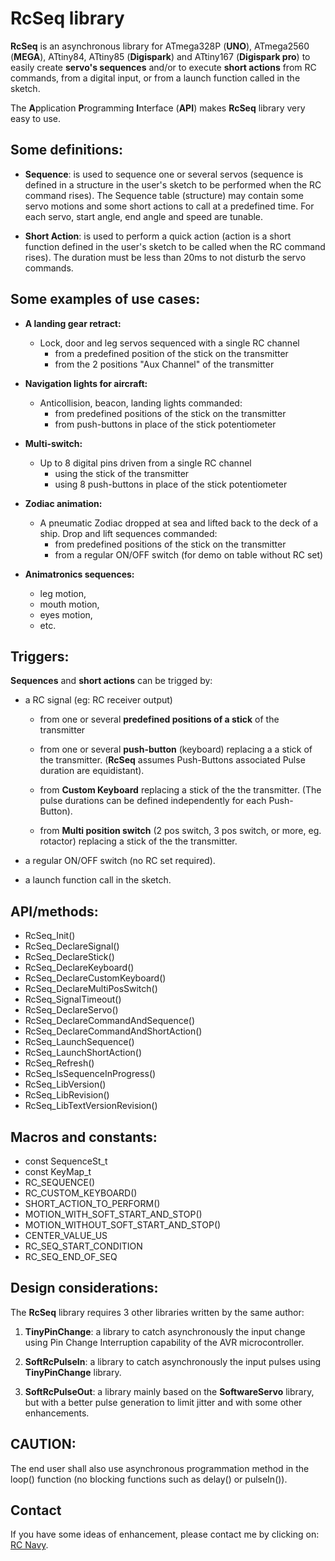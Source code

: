 RcSeq library
=============

**RcSeq** is an asynchronous library for ATmega328P (**UNO**), ATmega2560 (**MEGA**), ATtiny84, ATtiny85 (**Digispark**) and ATtiny167 (**Digispark pro**) to easily create **servo's sequences** and/or to execute **short actions** from RC commands, from a digital input, or from a launch function called in the sketch.

The **A**pplication **P**rogramming **I**nterface (**API**) makes **RcSeq** library very easy to use.

Some definitions:
----------------
	
* **Sequence**: is used to sequence one or several servos (sequence is defined in a structure in the user's sketch to be performed when the RC command rises). The Sequence table (structure) may contain some servo motions and some short actions to call at a predefined time. For each servo, start angle, end angle and speed are tunable.

* **Short Action**:   is used to perform a quick action (action is a short function defined in the user's sketch to be called when the RC command rises). The duration must be less than 20ms to not disturb the servo commands.

Some examples of use cases:
--------------------------
* **A landing gear retract:**
	* Lock, door and leg servos sequenced with a single RC channel
		* from a predefined position of the stick on the transmitter
		* from the 2 positions "Aux Channel" of the transmitter

* **Navigation lights for aircraft:**
	* Anticollision, beacon, landing lights commanded:
		* from predefined positions of the stick on the transmitter
		* from push-buttons in place of the stick potentiometer
		

* **Multi-switch:**
	* Up to 8 digital pins driven from a single RC channel
		* using the stick of the transmitter
		* using 8 push-buttons in place of the stick potentiometer

* **Zodiac animation:**
	* A pneumatic Zodiac dropped at sea and lifted back to the deck of a ship. Drop and lift sequences commanded:
		* from predefined positions of the stick on the transmitter
		* from a regular ON/OFF switch (for demo on table without RC set)

* **Animatronics sequences:**

	* leg motion,
	* mouth motion,
	* eyes motion, 
	* etc.

Triggers:
--------

**Sequences** and **short actions** can be trigged by:

* a RC signal (eg: RC receiver output)

	* from one or several **predefined positions of a stick** of the transmitter

	* from one or several **push-button** (keyboard) replacing a a stick of the transmitter. (**RcSeq** assumes Push-Buttons associated Pulse duration are equidistant).

	* from **Custom Keyboard** replacing a stick of the the transmitter. (The pulse durations can be defined independently for each Push-Button).

	* from **Multi position switch** (2 pos switch, 3 pos switch, or more, eg. rotactor) replacing a stick of the the transmitter.

* a regular ON/OFF switch (no RC set required).

* a launch function call in the sketch.

API/methods:
-----------
* RcSeq_Init()
* RcSeq_DeclareSignal()
* RcSeq_DeclareStick()
* RcSeq_DeclareKeyboard()
* RcSeq_DeclareCustomKeyboard()
* RcSeq_DeclareMultiPosSwitch()
* RcSeq_SignalTimeout()
* RcSeq_DeclareServo()
* RcSeq_DeclareCommandAndSequence()
* RcSeq_DeclareCommandAndShortAction()
* RcSeq_LaunchSequence()
* RcSeq_LaunchShortAction()
* RcSeq_Refresh()
* RcSeq_IsSequenceInProgress()
* RcSeq_LibVersion()
* RcSeq_LibRevision()
* RcSeq_LibTextVersionRevision()

Macros and constants:
--------------------
* const SequenceSt_t
* const KeyMap_t
* RC_SEQUENCE()
* RC_CUSTOM_KEYBOARD()
* SHORT_ACTION_TO_PERFORM()
* MOTION_WITH_SOFT_START_AND_STOP()
* MOTION_WITHOUT_SOFT_START_AND_STOP()
* CENTER_VALUE_US
* RC_SEQ_START_CONDITION
* RC_SEQ_END_OF_SEQ

Design considerations:
---------------------

The **RcSeq** library requires 3 other libraries written by the same author:

 1. **TinyPinChange**:  a library to catch asynchronously the input change using Pin Change Interruption capability of the AVR microcontroller.

 2. **SoftRcPulseIn**:  a library to catch asynchronously the input pulses using **TinyPinChange** library.

 3. **SoftRcPulseOut**: a library mainly based on the **SoftwareServo** library, but with a better pulse generation to limit jitter and with some other enhancements.

CAUTION:
-------
The end user shall also use asynchronous programmation method in the loop() function (no blocking functions such as delay() or pulseIn()).

Contact
-------

If you have some ideas of enhancement, please contact me by clicking on: [RC Navy](http://p.loussouarn.free.fr/contact.html).


